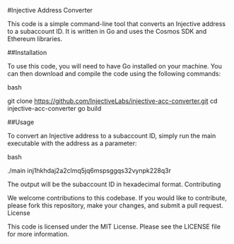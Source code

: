 #Injective Address Converter

This code is a simple command-line tool that converts an Injective address to a subaccount ID. It is written in Go and uses the Cosmos SDK and Ethereum libraries.

##Installation

To use this code, you will need to have Go installed on your machine. You can then download and compile the code using the following commands:

bash

git clone https://github.com/InjectiveLabs/injective-acc-converter.git
cd injective-acc-converter
go build

##Usage

To convert an Injective address to a subaccount ID, simply run the main executable with the address as a parameter:

bash

./main inj1hkhdaj2a2clmq5jq6mspsggqs32vynpk228q3r

The output will be the subaccount ID in hexadecimal format.
Contributing

We welcome contributions to this codebase. If you would like to contribute, please fork this repository, make your changes, and submit a pull request.
License

This code is licensed under the MIT License. Please see the LICENSE file for more information.

